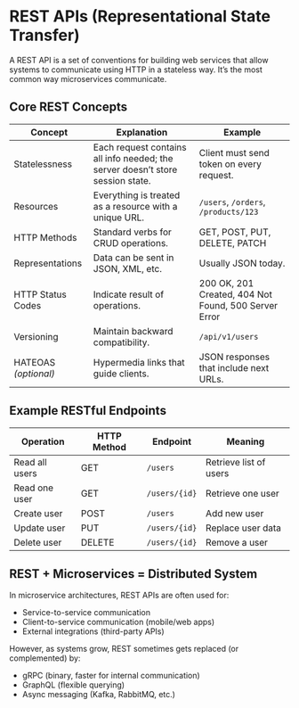 # REST APIs (Representational State Transfer)

A REST API is a set of conventions for building web services that allow systems to communicate using HTTP in a stateless way.
It’s the most common way microservices communicate.

## Core REST Concepts

| Concept              | Explanation                                                                | Example                                          |
| ------------------------ | ------------------------------------------------------------------------------ | ---------------------------------------------------- |
| Statelessness        | Each request contains all info needed; the server doesn’t store session state. | Client must send token on every request.             |
| Resources            | Everything is treated as a resource with a unique URL.                         | `/users`, `/orders`, `/products/123`                 |
| HTTP Methods         | Standard verbs for CRUD operations.                                            | GET, POST, PUT, DELETE, PATCH                        |
| Representations      | Data can be sent in JSON, XML, etc.                                            | Usually JSON today.                                  |
| HTTP Status Codes    | Indicate result of operations.                                                 | 200 OK, 201 Created, 404 Not Found, 500 Server Error |
| Versioning           | Maintain backward compatibility.                                               | `/api/v1/users`                                      |
| HATEOAS *(optional)* | Hypermedia links that guide clients.                                           | JSON responses that include next URLs.               |


## Example RESTful Endpoints

| Operation  | HTTP Method | Endpoint  | Meaning            |
| -------------- | --------------- | ------------- | ---------------------- |
| Read all users | GET             | `/users`      | Retrieve list of users |
| Read one user  | GET             | `/users/{id}` | Retrieve one user      |
| Create user    | POST            | `/users`      | Add new user           |
| Update user    | PUT             | `/users/{id}` | Replace user data      |
| Delete user    | DELETE          | `/users/{id}` | Remove a user          |



## REST + Microservices = Distributed System

In microservice architectures, REST APIs are often used for:

* Service-to-service communication
* Client-to-service communication (mobile/web apps)
* External integrations (third-party APIs)

However, as systems grow, REST sometimes gets replaced (or complemented) by:

* gRPC (binary, faster for internal communication)
* GraphQL (flexible querying)
* Async messaging (Kafka, RabbitMQ, etc.)
